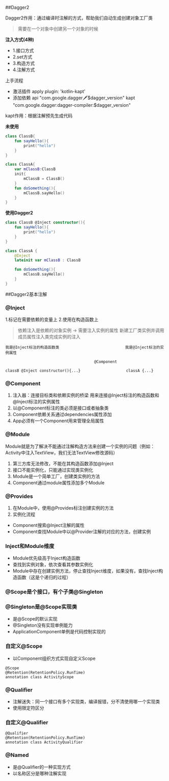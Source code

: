 ##Dagger2

Dagger2作用：通过编译时注解的方式，帮助我们自动生成创建对象工厂类

> 需要在一个对象中创建另一个对象的时候

**注入方式(4种)**

* 1.接口方式
* 2.set方式
* 3.构造方式
* 4.注解方式


上手流程
- 激活插件
apply plugin: 'kotlin-kapt'
- 添加依赖
api "com.google.dagger:dagger:$dagger_version"
kapt "com.google.dagger:dagger-compiler:$dagger_version"

kapt作用：根据注解预先生成代码

**未使用**
```kotlin
class ClassB{
    fun sayHello(){
        print("hello")
    }
}

class ClassA{
    var mClassB:ClassB
    init{
        mClassB = ClassB()
    }
    fun doSomething(){
        mClassB.sayHello()
    }
}
```

**使用Dagger2**
```kotlin
class ClassB @Inject constructor(){
    fun sayHello(){
        print("hello")
    }
}

class ClassA {
    @Inject
    lateinit var mClassB : ClassB

    fun doSomething(){
        mClassB.sayHello()
    }
}

```

##Dagger2基本注解

### @Inject
1.标记在需要依赖的变量上
2.使用在构造函数上
> 依赖注入是依赖的对象实例 -> 需要注入实例的属性
> 新建工厂类实例并调用成员属性注入类完成实例的注入

```
我是@Inject标注的构造函数类                             我是@Inject标注的实例属性

                                       @Component

classB @Inject constructor(){...}                    classA {...}

```

### @Component
1. 注入器：连接目标类和依赖实例的桥梁
用来连接@Inject标注的构造函数和@Inject标注的实例属性
2. 以@Component标注的类必须是接口或者抽象类
3. Component依赖关系通过dependencies属性添加
4. App必须有一个Component用来管理全局属性

### @Module
Module就是为了解决不能通过注解构造方法来创建一个实例的问题（例如：Activity中注入TextView，我们无法TextView修改源码）

1. 第三方库无法修改，不能在其构造函数添加@Inject
2. 接口不能实例化，只能通过实现类实例化
3. Module是一个简单工厂，创建类实例的方法
4. Component通过module属性添加多个Module

### @Provides
1. 在Module中，使用@Provides标注创建实例的方法
2. 实例化流程
- Component搜索@Inject注解的属性
- Component查找Module中以@Provider注解的对应的方法，创建实例

### Inject和Module维度
- Module优先级高于Inject构造函数
- 查找到实例对象，依次查看其参数实例化
- Module中存在创建实例方法，停止查找Inject维度，如果没有，查找Inject构造函数（这是个递归的过程）

### @Scope是个接口，有个子类@Singleton

### @Singleton是@Scope实现类
- 是@Scope的默认实现
- @Singleton没有实现单例能力
- ApplicationComponent单例是代码控制实现的

### 自定义@Scope
- 以Component组织方式实现自定义Scope
```
@Scope
@Retention(RetentionPolicy.RunTime)
annotation class ActivityScope

```

### @Qualifier
- 注解迷失：同一个接口有多个实现类，编译报错，分不清使用哪一个实现类
- 使用限定符区分

### 自定义@Qualifier
```
@Qualifier
@Retention(RetentionPolicy.RunTime)
annotation class ActivityQualifier

```

### @Named
- 是@Qualifier的一种实现方式
- 以名称区分是哪种注解实现



